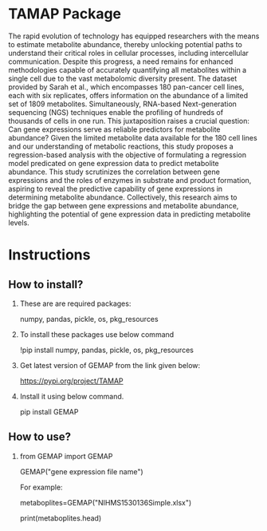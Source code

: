 # TAMAP Package

The rapid evolution of technology has equipped researchers with the means to estimate metabolite abundance, thereby unlocking potential paths to understand their critical roles in cellular processes, including intercellular communication. Despite this progress, a need remains for enhanced methodologies capable of accurately quantifying all metabolites within a single cell due to the vast metabolomic diversity present. The dataset provided by Sarah et al., which encompasses 180 pan-cancer cell lines, each with six replicates, offers information on the abundance of a limited set of 1809 metabolites. Simultaneously, RNA-based Next-generation sequencing (NGS) techniques enable the profiling of hundreds of thousands of cells in one run. This juxtaposition raises a crucial question: Can gene expressions serve as reliable predictors for metabolite abundance? Given the limited metabolite data available for the 180 cell lines and our understanding of metabolic reactions, this study proposes a regression-based analysis with the objective of formulating a regression model predicated on gene expression data to predict metabolite abundance. This study scrutinizes the correlation between gene expressions and the roles of enzymes in substrate and product formation, aspiring to reveal the predictive capability of gene expressions in determining metabolite abundance. Collectively, this research aims to bridge the gap between gene expressions and metabolite abundance, highlighting the potential of gene expression data in predicting metabolite levels.

# Instructions

## How to install?
1. These are are required packages: 
   
	numpy, pandas, pickle, os, pkg_resources

2. To install these packages use below command
   	
	!pip install numpy, pandas, pickle, os, pkg_resources

3. Get latest version of GEMAP from the link given below:
   	
	https://pypi.org/project/TAMAP

4. Install it using below command.
   	
	pip install GEMAP

## How to use?
1. from GEMAP import GEMAP
   
   GEMAP("gene expression file name") 
   
   For example: 

   metaboplites=GEMAP("NIHMS1530136Simple.xlsx")
   
   print(metaboplites.head)

